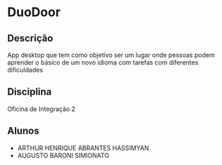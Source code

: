 # DuoDoor

## Descrição

App desktop que tem como objetivo ser um lugar onde pessoas podem aprender o básico de um novo idioma com tarefas com diferentes dificuldades

## Disciplina

Oficina de Integração 2

## Alunos

- ARTHUR HENRIQUE ABRANTES HASSIMYAN
- AUGUSTO BARONI SIMIONATO
